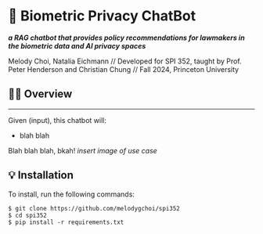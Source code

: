 # 🤖 Biometric Privacy ChatBot
**_a RAG chatbot that provides policy recommendations for lawmakers in the biometric data and AI privacy spaces_**

Melody Choi, Natalia Eichmann // 
Developed for SPI 352, taught by Prof. Peter Henderson and Christian Chung //
Fall 2024, Princeton University

## 👩‍💻	Overview
----

Given (input), this chatbot will:
- blah blah

Blah blah blah, bkah!
*insert image of use case*


## 💡	Installation

To install, run the following commands:
  ```
  $ git clone https://github.com/melodygchoi/spi352
  $ cd spi352
  $ pip install -r requirements.txt
  ```
